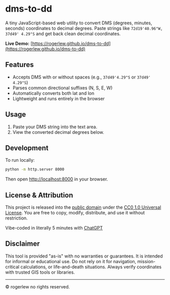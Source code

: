 # dms-to-dd

A tiny JavaScript-based web utility to convert DMS (degrees, minutes, seconds) coordinates to decimal degrees. Paste strings like `72d19'40.96"W, 37d49' 4.29"S` and get back clean decimal coordinates.

**Live Demo:** [https://rogerlew.github.io/dms-to-dd](https://rogerlew.github.io/dms-to-dd)

## Features

- Accepts DMS with or without spaces (e.g., `37d49'4.29"S` or `37d49' 4.29"S`)
- Parses common directional suffixes (N, S, E, W)
- Automatically converts both lat and lon
- Lightweight and runs entirely in the browser

## Usage

1. Paste your DMS string into the text area.
2. View the converted decimal degrees below.

## Development

To run locally:

```bash
python -m http.server 8000
```

Then open [http://localhost:8000](http://localhost:8000) in your browser.

## License & Attribution

This project is released into the [public domain](https://creativecommons.org/publicdomain/zero/1.0/) under the [CC0 1.0 Universal License](https://creativecommons.org/publicdomain/zero/1.0/). You are free to copy, modify, distribute, and use it without restriction.

Vibe-coded in literally 5 minutes with [ChatGPT](https://chatgpt.com/share/67f59523-1688-8009-aea9-75db3b01da42)

## Disclaimer

This tool is provided "as-is" with no warranties or guarantees. It is intended for informal or educational use. Do not rely on it for navigation, mission-critical calculations, or life-and-death situations. Always verify coordinates with trusted GIS tools or libraries.

---

© rogerlew no rights reserved.
